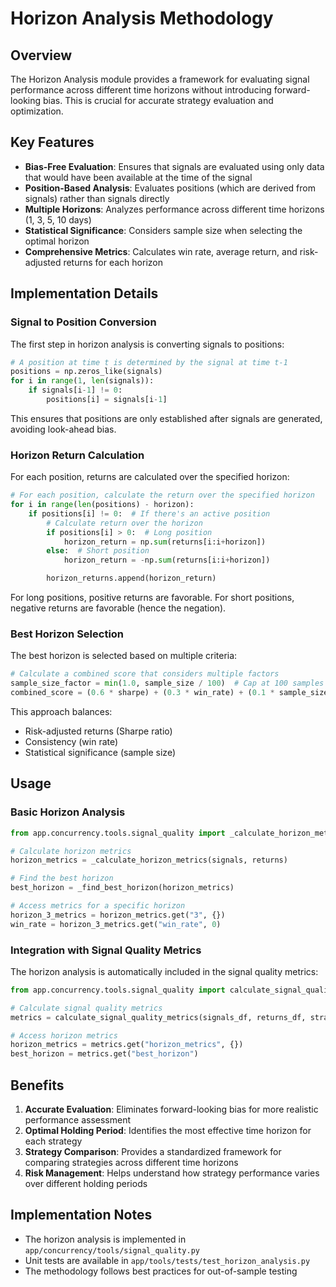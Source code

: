 # Horizon Analysis Methodology

## Overview

The Horizon Analysis module provides a framework for evaluating signal performance across different time horizons without introducing forward-looking bias. This is crucial for accurate strategy evaluation and optimization.

## Key Features

- **Bias-Free Evaluation**: Ensures that signals are evaluated using only data that would have been available at the time of the signal
- **Position-Based Analysis**: Evaluates positions (which are derived from signals) rather than signals directly
- **Multiple Horizons**: Analyzes performance across different time horizons (1, 3, 5, 10 days)
- **Statistical Significance**: Considers sample size when selecting the optimal horizon
- **Comprehensive Metrics**: Calculates win rate, average return, and risk-adjusted returns for each horizon

## Implementation Details

### Signal to Position Conversion

The first step in horizon analysis is converting signals to positions:

```python
# A position at time t is determined by the signal at time t-1
positions = np.zeros_like(signals)
for i in range(1, len(signals)):
    if signals[i-1] != 0:
        positions[i] = signals[i-1]
```

This ensures that positions are only established after signals are generated, avoiding look-ahead bias.

### Horizon Return Calculation

For each position, returns are calculated over the specified horizon:

```python
# For each position, calculate the return over the specified horizon
for i in range(len(positions) - horizon):
    if positions[i] != 0:  # If there's an active position
        # Calculate return over the horizon
        if positions[i] > 0:  # Long position
            horizon_return = np.sum(returns[i:i+horizon])
        else:  # Short position
            horizon_return = -np.sum(returns[i:i+horizon])

        horizon_returns.append(horizon_return)
```

For long positions, positive returns are favorable. For short positions, negative returns are favorable (hence the negation).

### Best Horizon Selection

The best horizon is selected based on multiple criteria:

```python
# Calculate a combined score that considers multiple factors
sample_size_factor = min(1.0, sample_size / 100)  # Cap at 100 samples
combined_score = (0.6 * sharpe) + (0.3 * win_rate) + (0.1 * sample_size_factor)
```

This approach balances:

- Risk-adjusted returns (Sharpe ratio)
- Consistency (win rate)
- Statistical significance (sample size)

## Usage

### Basic Horizon Analysis

```python
from app.concurrency.tools.signal_quality import _calculate_horizon_metrics, _find_best_horizon

# Calculate horizon metrics
horizon_metrics = _calculate_horizon_metrics(signals, returns)

# Find the best horizon
best_horizon = _find_best_horizon(horizon_metrics)

# Access metrics for a specific horizon
horizon_3_metrics = horizon_metrics.get("3", {})
win_rate = horizon_3_metrics.get("win_rate", 0)
```

### Integration with Signal Quality Metrics

The horizon analysis is automatically included in the signal quality metrics:

```python
from app.concurrency.tools.signal_quality import calculate_signal_quality_metrics

# Calculate signal quality metrics
metrics = calculate_signal_quality_metrics(signals_df, returns_df, strategy_id, log)

# Access horizon metrics
horizon_metrics = metrics.get("horizon_metrics", {})
best_horizon = metrics.get("best_horizon")
```

## Benefits

1. **Accurate Evaluation**: Eliminates forward-looking bias for more realistic performance assessment
2. **Optimal Holding Period**: Identifies the most effective time horizon for each strategy
3. **Strategy Comparison**: Provides a standardized framework for comparing strategies across different time horizons
4. **Risk Management**: Helps understand how strategy performance varies over different holding periods

## Implementation Notes

- The horizon analysis is implemented in `app/concurrency/tools/signal_quality.py`
- Unit tests are available in `app/tools/tests/test_horizon_analysis.py`
- The methodology follows best practices for out-of-sample testing
